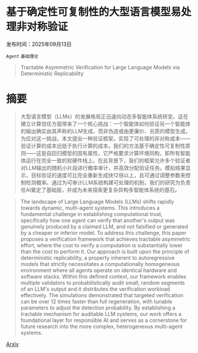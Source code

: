 # 基于确定性可复制性的大型语言模型易处理非对称验证

发布时间：2025年09月13日

`Agent` `基础理论`

> Tractable Asymmetric Verification for Large Language Models via Deterministic Replicability

# 摘要

> 大型语言模型（LLMs）的发展格局正迅速向动态多智能体系统转变。这在建立计算信任方面带来了一个核心挑战：一个智能体如何验证另一个智能体的输出确实由其声称的LLM生成，而非伪造或由更廉价、劣质的模型生成。为应对这一挑战，本文提出一种验证框架，实现了可处理的非对称成本——验证计算的成本远低于执行计算的成本。我们的方法基于确定性可复制性原则——这是自回归模型的固有属性，它严格要求计算环境同构，即所有智能体运行在完全一致的软硬件栈上。在此背景下，我们的框架允许多个验证者对LLM输出的随机小片段进行概率审计，并高效分配验证任务。模拟结果显示，目标验证的速度可比完全重新生成快12倍以上，且可通过调整参数来控制检测概率。通过为可审计LLM系统构建可处理的机制，我们的研究为负责任AI奠定了基础层，并成为未来探索更复杂异构多智能体系统的基石。

> The landscape of Large Language Models (LLMs) shifts rapidly towards dynamic, multi-agent systems. This introduces a fundamental challenge in establishing computational trust, specifically how one agent can verify that another's output was genuinely produced by a claimed LLM, and not falsified or generated by a cheaper or inferior model. To address this challenge, this paper proposes a verification framework that achieves tractable asymmetric effort, where the cost to verify a computation is substantially lower than the cost to perform it. Our approach is built upon the principle of deterministic replicability, a property inherent to autoregressive models that strictly necessitates a computationally homogeneous environment where all agents operate on identical hardware and software stacks. Within this defined context, our framework enables multiple validators to probabilistically audit small, random segments of an LLM's output and it distributes the verification workload effectively. The simulations demonstrated that targeted verification can be over 12 times faster than full regeneration, with tunable parameters to adjust the detection probability. By establishing a tractable mechanism for auditable LLM systems, our work offers a foundational layer for responsible AI and serves as a cornerstone for future research into the more complex, heterogeneous multi-agent systems.

[Arxiv](https://arxiv.org/abs/2509.11068)
